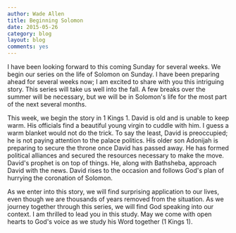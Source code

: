 ```yaml
---
author: Wade Allen
title: Beginning Solomon
date: 2015-05-26
category: blog
layout: blog
comments: yes
---
```

 
I have been looking forward to this coming Sunday for several weeks. We begin our series on the life of Solomon on Sunday. I have been preparing ahead for several weeks now; I am excited to share with you this intriguing story. This series will take us well into the fall. A few breaks over the summer will be necessary, but we will be in Solomon's life for the most part of the next several months. 

This week, we begin the story in 1 Kings 1. David is old and is unable to keep warm. His officials find a beautiful young virgin to cuddle with him. I guess a warm blanket would not do the trick. To say the least, David is preoccupied; he is not paying attention to the palace politics. His older son Adonijah is preparing to secure the throne once David has passed away. He has formed political alliances and secured the resources necessary to make the move. David's prophet is on top of things. He, along with Bathsheba, approach David with the news. David rises to the occasion and follows God's plan of hurrying the coronation of Solomon. 

As we enter into this story, we will find surprising application to our lives, even though we are thousands of years removed from the situation. As we journey together through this series, we will find God speaking into our context. I am thrilled to lead you in this study. May we come with open hearts to God's voice as we study his Word together (1 Kings 1).


